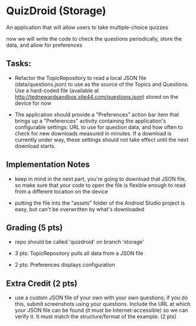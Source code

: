 # QuizDroid (Storage)

An application that will allow users to take multiple-choice quizzes

now we will write the code to check the questions periodically, store the data, and allow for preferences

## Tasks:

- Refactor the TopicRepository to read a local JSON file (data/questions.json) to use as the source of the Topics and Questions. Use a hard-coded file (available at http://tednewardsandbox.site44.com/questions.json) stored on the device for now

- The application should provide a "Preferences" action bar item that brings up a "Preferences" activity containing the application's configurable settings: URL to use for question data, and how often to check for new downloads measured in minutes. If a download is currently under way, these settings should not take effect until the next download starts.

## Implementation Notes

- keep in mind in the next part, you're going to download that JSON file, so make sure that your code to open the file is flexible enough to read from a different location on the device

- putting the file into the "assets" folder of the Android Studio project is easy, but can't be overwritten by what's downloaded

## Grading (5 pts)

- repo should be called 'quizdroid' on branch 'storage'

- 3 pts: TopicRepository pulls all data from a JSON file

- 2 pts: Preferences displays configuration

## Extra Credit (2 pts)

- use a custom JSON file of your own with your own questions; if you do this, submit screenshots using your questions. Include the URL at which your JSON file can be found (it must be Internet-accessible) so we can verify it. It must match the structure/format of the example. (2 pts)


